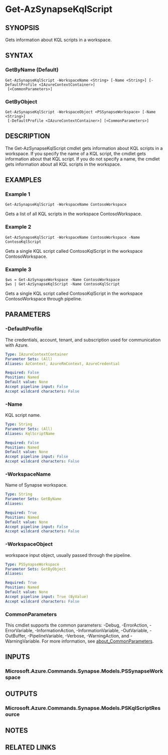 ﻿---
external help file: Microsoft.Azure.PowerShell.Cmdlets.Synapse.dll-Help.xml
Module Name: Az.Synapse
online version: https://learn.microsoft.com/powershell/module/az.synapse/get-azsynapsekqlscript
schema: 2.0.0
---

# Get-AzSynapseKqlScript

## SYNOPSIS
Gets information about KQL scripts in a workspace.

## SYNTAX

### GetByName (Default)
```
Get-AzSynapseKqlScript -WorkspaceName <String> [-Name <String>] [-DefaultProfile <IAzureContextContainer>]
 [<CommonParameters>]
```

### GetByObject
```
Get-AzSynapseKqlScript -WorkspaceObject <PSSynapseWorkspace> [-Name <String>]
 [-DefaultProfile <IAzureContextContainer>] [<CommonParameters>]
```

## DESCRIPTION
The Get-AzSynapseKqlScript cmdlet gets information about KQL scripts in a workspace.
If you specify the name of a KQL script, the cmdlet gets information about that KQL script.
If you do not specify a name, the cmdlet gets information about all KQL scripts in the workspace.

## EXAMPLES

### Example 1
```
Get-AzSynapseKqlScript -WorkspaceName ContosoWorkspace
```

Gets a list of all KQL scripts in the workspace ContosoWorkspace.

### Example 2
```
Get-AzSynapseKqlScript -WorkspaceName ContosoWorkspace -Name ContosoKqlScript
```

Gets a single KQL script called ContosoKqlScript in the workspace ContosoWorkspace.

### Example 3
```
$ws = Get-AzSynapseWorkspace -Name ContosoWorkspace
$ws | Get-AzSynapseKqlScript -Name ContosoKqlScript
```

Gets a single KQL script called ContosoKqlScript in the workspace ContosoWorkspace through pipeline.

## PARAMETERS

### -DefaultProfile
The credentials, account, tenant, and subscription used for communication with Azure.

```yaml
Type: IAzureContextContainer
Parameter Sets: (All)
Aliases: AzContext, AzureRmContext, AzureCredential

Required: False
Position: Named
Default value: None
Accept pipeline input: False
Accept wildcard characters: False
```

### -Name
KQL script name.

```yaml
Type: String
Parameter Sets: (All)
Aliases: KqlScriptName

Required: False
Position: Named
Default value: None
Accept pipeline input: False
Accept wildcard characters: False
```

### -WorkspaceName
Name of Synapse workspace.

```yaml
Type: String
Parameter Sets: GetByName
Aliases:

Required: True
Position: Named
Default value: None
Accept pipeline input: False
Accept wildcard characters: False
```

### -WorkspaceObject
workspace input object, usually passed through the pipeline.

```yaml
Type: PSSynapseWorkspace
Parameter Sets: GetByObject
Aliases:

Required: True
Position: Named
Default value: None
Accept pipeline input: True (ByValue)
Accept wildcard characters: False
```

### CommonParameters
This cmdlet supports the common parameters: -Debug, -ErrorAction, -ErrorVariable, -InformationAction, -InformationVariable, -OutVariable, -OutBuffer, -PipelineVariable, -Verbose, -WarningAction, and -WarningVariable. For more information, see [about_CommonParameters](http://go.microsoft.com/fwlink/?LinkID=113216).

## INPUTS

### Microsoft.Azure.Commands.Synapse.Models.PSSynapseWorkspace
## OUTPUTS

### Microsoft.Azure.Commands.Synapse.Models.PSKqlScriptResource
## NOTES

## RELATED LINKS

